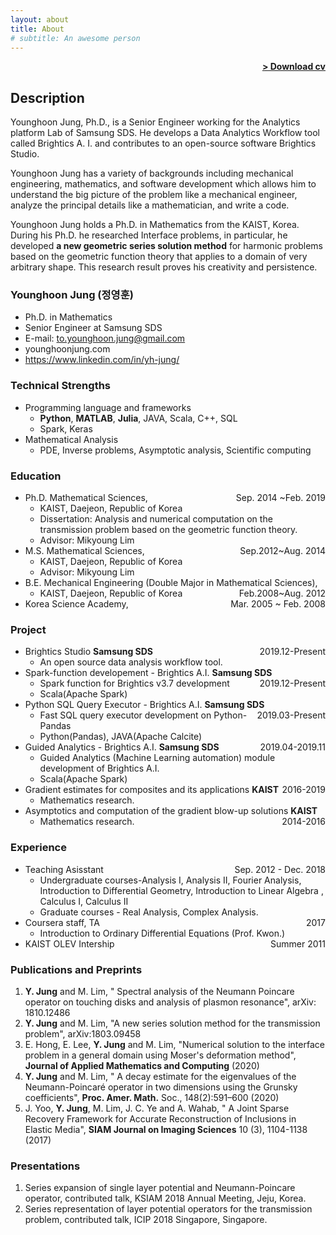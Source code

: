 ```yaml
---
layout: about
title: About
# subtitle: An awesome person
---
```


<span style="float: right; "><a href="{{ '/assets/cv_Jungyounghoon_20201201.pdf' | prepend: site.baseurl }}"><strong>> Download cv</strong></a> </span>
<br>

## Description
Younghoon Jung, Ph.D., is a Senior Engineer working for the Analytics platform Lab of Samsung SDS. He develops a Data Analytics Workflow tool called Brightics A. I. and contributes to an open-source software Brightics Studio.

Younghoon Jung has a variety of backgrounds including mechanical engineering, mathematics, and software development which allows him to understand the big picture of the problem like a mechanical engineer, analyze the principal details like a mathematician, and write a code.

Younghoon Jung holds a Ph.D. in Mathematics from the KAIST, Korea. During his Ph.D. he researched Interface problems, in particular, he developed <strong>a new geometric series solution method</strong> for harmonic problems based on the geometric function theory that applies to a domain of very arbitrary shape. This research result proves his creativity and persistence.

### Younghoon Jung (정영훈)
- Ph.D. in Mathematics
- Senior Engineer at Samsung SDS 
- E-mail: to.younghoon.jung@gmail.com
- younghoonjung.com
- https://www.linkedin.com/in/yh-jung/

### Technical Strengths
- Programming language and frameworks
  - **Python**, **MATLAB**, **Julia**, JAVA, Scala, C++, SQL
  - Spark, Keras
- Mathematical Analysis
  - PDE, Inverse problems, Asymptotic analysis, Scientific computing

### Education
- Ph.D. Mathematical Sciences, <span style="float: right; ">Sep. 2014 ~Feb. 2019</span>
  - KAIST, Daejeon, Republic of Korea 
  - Dissertation: Analysis and numerical computation on the transmission problem based on the geometric function theory.
  - Advisor: Mikyoung Lim
- M.S. Mathematical Sciences, <span style="float: right; ">Sep.2012~Aug. 2014</span>
  - KAIST, Daejeon, Republic of Korea 
  - Advisor: Mikyoung Lim
- B.E. Mechanical Engineering (Double Major in Mathematical Sciences), <span style="float: right; ">Feb.2008~Aug. 2012</span>
  - KAIST, Daejeon, Republic of Korea 
- Korea Science Academy, <span style="float: right; ">Mar. 2005 ~ Feb. 2008</span>  

### Project
- Brightics Studio **Samsung SDS** <span style="float: right; ">2019.12-Present</span>
  - An open source data analysis workflow tool.
- Spark-function developement - Brightics A.I. **Samsung SDS** <span style="float: right; ">2019.12-Present</span>
  - Spark function for Brightics v3.7 development
  - Scala(Apache Spark)
- Python SQL Query Executor - Brightics A.I. **Samsung SDS** <span style="float: right; ">2019.03-Present</span>
  - Fast SQL query executor development on Python-Pandas
  - Python(Pandas), JAVA(Apache Calcite)
- Guided Analytics - Brightics A.I. **Samsung SDS** <span style="float: right; ">2019.04-2019.11</span>
  - Guided Analytics (Machine Learning automation) module development of Brightics A.I.
  - Scala(Apache Spark)
- Gradient estimates for composites and its applications **KAIST** <span style="float: right; ">2016-2019</span>
  - Mathematics research.
- Asymptotics and computation of the gradient blow-up solutions **KAIST** <span style="float: right;">2014-2016</span>
  - Mathematics research.

### Experience
- Teaching Asisstant <span style="float: right;">Sep. 2012 - Dec. 2018</span>
  - Undergraduate courses-Analysis I, Analysis II, Fourier Analysis, Introduction to Differential Geometry, Introduction to Linear Algebra , Calculus I, Calculus II
  - Graduate courses - Real Analysis, Complex Analysis.
- Coursera staff, TA  <span style="float: right;">2017</span>
  - Introduction to Ordinary Differential Equations (Prof. Kwon.)
- KAIST OLEV Intership <span style="float: right;">Summer 2011</span>

### Publications and Preprints
1. **Y. Jung** and M. Lim, " Spectral analysis of the Neumann Poincare operator on touching disks and analysis of plasmon resonance", arXiv: 1810.12486
1. **Y. Jung** and M. Lim,  "A new series solution method for the transmission problem", arXiv:1803.09458
1. E. Hong,  E. Lee, **Y. Jung** and  M. Lim, "Numerical solution to the interface problem in a general domain using Moser's deformation method", **Journal of Applied Mathematics and Computing** (2020)
1. **Y. Jung** and M. Lim, " A decay estimate for the eigenvalues of the Neumann-Poincaré operator in two dimensions using the Grunsky coefficients",  **Proc. Amer. Math.** Soc., 148(2):591–600 (2020)
1. J. Yoo, **Y. Jung**, M. Lim,  J. C. Ye and A. Wahab, " A Joint Sparse Recovery Framework for Accurate Reconstruction of Inclusions in Elastic Media", **SIAM Journal on Imaging Sciences** 10 (3), 1104-1138 (2017)

### Presentations
1. Series expansion of single layer potential and Neumann-Poincare operator, contributed talk, KSIAM 2018 Annual Meeting, Jeju, Korea.
2. Series representation of layer potential operators for the transmission problem, contributed talk, ICIP 2018 Singapore, Singapore.
